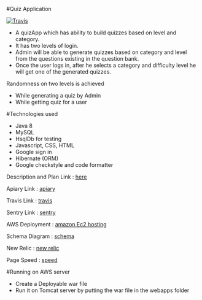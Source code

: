 
#Quiz Application

[![Travis](https://img.shields.io/travis/AbhilashSunkam/QuizApp.svg)](https://github.com/AbhilashSunkam/QuizApp)

- A quizApp which has ability to build quizzes based on level and category.
- It has two levels of login. 
- Admin will be able to generate quizzes based on category and level from the questions existing in the question bank. 
- Once the user logs in, after he selects a category and difficulty level he will get one of the generated quizzes. 

Randomness on two levels is achieved

- While generating a quiz by Admin
- While getting quiz for a user

#Technologies used

- Java 8
- MySQL
- HsqlDb for testing
- Javascript, CSS, HTML
- Google sign in
- Hibernate (ORM)
- Google checkstyle and code formatter

Description and Plan Link : [here](https://drive.google.com/drive/u/0/folders/0B0VPUOSFmPOSeTNLTWpodVBDQms)

Apiary Link : [apiary](https://app.apiary.io/quizapplication/editor)

Travis Link : [travis](https://travis-ci.org/AbhilashSunkam/QuizApp)

Sentry Link : [sentry](https://sentry.io/practo-bs/quiz-app/)

AWS Deployment : [amazon Ec2 hosting](http://ec2-35-161-132-3.us-west-2.compute.amazonaws.com:8080/Quiz-App)

Schema Diagram : [schema](https://github.com/AbhilashSunkam/QuizApp/blob/master/quizapp.svg)

New Relic : [new relic](https://rpm.newrelic.com/accounts/1461065/applications/34888584)

Page Speed : [speed](https://developers.google.com/speed/pagespeed/insights/?url=http%3A%2F%2Fec2-35-161-132-3.us-west-2.compute.amazonaws.com%3A8080%2FQuiz-App%2F%23%2F&tab=desktop)

#Running on AWS server

- Create a Deployable war file 
- Run it on Tomcat server by putting the war file in the webapps folder

